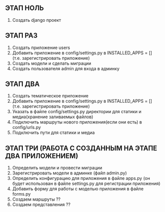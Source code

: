 ## ЭТАП НОЛЬ

1. Создать django проект

## ЭТАП РАЗ

1. Создать приложение users
2. Добавить приложение в config/settings.py в INSTALLED_APPS = [] (т.е. зарегистрировать приложение)
3. Создать модели и сделать миграции
4. Создать пользователя admin для входа в админку

## ЭТАП ДВА

1. Создать тематическое приложение
2. Добавить приложение в config/settings.py в INSTALLED_APPS = [] (т.е. зарегистрировать приложение)
3. Указать в файле config/settings.py директории для статики и медиа(хранение заливаемых файлов)
4. Подключить маршруты нового приложения(если они есть) в config/urls.py
5. Подключить пути для статики и медиа


## ЭТАП ТРИ (РАБОТА С СОЗДАННЫМ НА ЭТАПЕ ДВА ПРИЛОЖЕНИЕМ)

1. Определить модели и провести миграции 
2. Зарегистрировать модели в админке (файл admin.py)
3. Определить конфигурацию для приложения в файле apps.py (он будет использован в файле settings.py для регистрации приложения)
4. Добавить форму для работы с моделью приложения в файле forms.py
5. Создаем маршруты ??
6. Создаем представления ??
